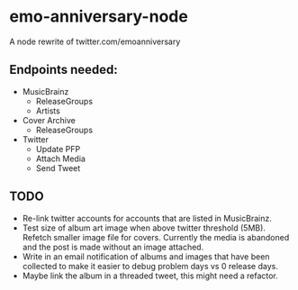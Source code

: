 # emo-anniversary-node
A node rewrite of twitter.com/emoanniversary

## Endpoints needed: 
* MusicBrainz
    * ReleaseGroups
    * Artists
* Cover Archive
    * ReleaseGroups
* Twitter
    * Update PFP
    * Attach Media
    * Send Tweet

## TODO
 * Re-link twitter accounts for accounts that are listed in MusicBrainz.
 * Test size of album art image when above twitter threshold (5MB). Refetch smaller image file for covers. Currently the media is abandoned and the post is made without an image attached.
 * Write in an email notification of albums and images that have been collected to make it easier to debug problem days vs 0 release days.
 * Maybe link the album in a threaded tweet, this might need a refactor.
